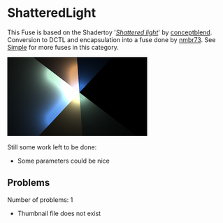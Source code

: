 # ShatteredLight

This Fuse is based on the Shadertoy '_[Shattered light](https://www.shadertoy.com/view/stjSRV)_' by [conceptblend](https://www.shadertoy.com/user/conceptblend). Conversion to DCTL and encapsulation into a fuse done by [nmbr73](../../Site/Profiles/nmbr73.md). See [Simple](README.md) for more fuses in this category.

<!-- +++ DO NOT REMOVE THIS COMMENT +++ DO NOT ADD OR EDIT ANY TEXT BEFORE THIS LINE +++ IT WOULD BE A REALLY BAD IDEA +++ -->

![thumbnail](ShatteredLight.png "Shattered light Thumb")

Still some work left to be done:
- Some parameters could be nice

<!-- +++ DO NOT REMOVE THIS COMMENT +++ DO NOT EDIT ANY TEXT THAT COMES AFTER THIS LINE +++ TRUST ME: JUST DON'T DO IT +++ -->

## Problems

Number of problems: 1

- Thumbnail file does not exist



